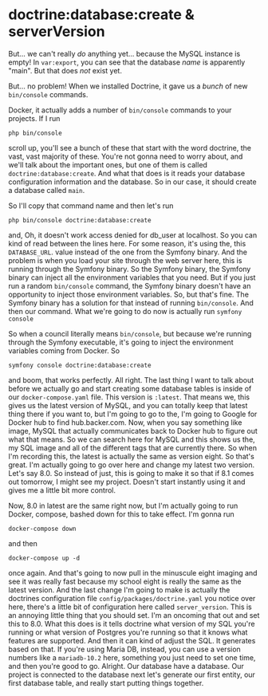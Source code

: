 # doctrine:database:create & serverVersion

But... we can't really *do* anything yet... because the MySQL instance is empty!
In `var:export`, you can see that the database *name* is apparently "main". But
that does *not* exist yet.

But... no problem! When we installed Doctrine, it gave us a *bunch* of new
`bin/console` commands.


Docker, it actually adds a number of `bin/console` commands to your projects. If I run

```terminal
php bin/console
```

scroll up, you'll see a bunch of these that start with the word doctrine,
the vast, vast majority of these. You're not gonna need to worry about, and we'll
talk about the important ones, but one of them is called `doctrine:database:create`.
And what that does is it reads your database configuration information and the
database. So in our case, it should create a database called `main`.

So I'll copy that command name and then let's run

```terminal
php bin/console doctrine:database:create
```

and, Oh, it doesn't work access denied for db_user at localhost. So you can
kind of read between the lines here. For some reason, it's using the, this `DATABASE_URL`.
value instead of the one from the Symfony binary. And the problem is when
you load your site through the web server here, this is running through the Symfony
binary. So the Symfony binary, the Symfony binary can inject all the environment
variables that you need. But if you just run a random `bin/console` command, the
Symfony binary doesn't have an opportunity to inject those environment variables. So,
but that's fine. The Symfony binary has a solution for that instead of running
`bin/console`. And then our command. What we're going to do now is actually run
`symfony console`

So when a council literally means `bin/console`, but because we're running through the
Symfony executable, it's going to inject the environment variables coming from
Docker. So

```terminal
symfony console doctrine:database:create
```

and boom, that works perfectly.
All right. The last thing I want to talk about before we actually go and start
creating some database tables is inside of our `docker-compose.yaml` file. This
version is `:latest`. That means we, this gives us the latest version of MySQL,
and you can totally keep that latest thing there if you want to, but I'm going to go
to the, I'm going to Google for Docker hub to find hub.backer.com. Now, when you say
something like image, MySQL that actually communicates back to Docker hub to figure
out what that means. So we can search here for MySQL and this shows us the, my SQL
image and all of the different tags that are currently there. So when I'm recording
this, the latest is actually the same as version eight. So that's great. I'm actually
going to go over here and change my latest two version. Let's say 8.0. So instead of
just, this is going to make it so that if 8.1 comes out tomorrow, I might see my
project. Doesn't start instantly using it and gives me a little bit more control.

Now, 8.0 in latest are the same right now, but I'm actually going to run Docker,
compose, bashed down for this to take effect. I'm gonna run

```terminal
docker-compose down
```

and then

```terminal
docker-compose up -d
```

once again. And that's going to now pull in the
minuscule eight imaging and see it was really fast because my school eight is really
the same as the latest version. And the last change I'm going to make is actually the
doctrines configuration file `config/packages/doctrine.yaml` you notice over here,
there's a little bit of configuration here called `server_version`. This is an annoying
little thing that you should set. I'm an oncoming that out and set this to 8.0. What
this does is it tells doctrine what version of my SQL you're running or what version
of Postgres you're running so that it knows what features are supported. And then it
can kind of adjust the SQL. It generates based on that. If you're using Maria DB,
instead, you can use a version numbers like a `mariadb-10.2` here, something you
just need to set one time, and then you're good to go. Alright. Our database have a
database. Our project is connected to the database next let's generate our first
entity, our first database table, and really start putting things together.

